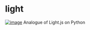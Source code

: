 # light
[![image](https://img.shields.io/pypi/v/lite)](https://pypi.org/project/lite/)
Analogue of Light.js on Python
